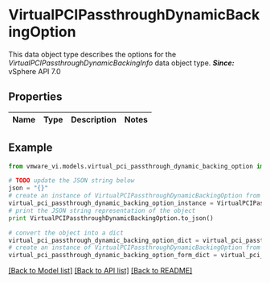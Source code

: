 # VirtualPCIPassthroughDynamicBackingOption

This data object type describes the options for the *VirtualPCIPassthroughDynamicBackingInfo* data object type.  ***Since:*** vSphere API 7.0 

## Properties
Name | Type | Description | Notes
------------ | ------------- | ------------- | -------------

## Example

```python
from vmware_vi.models.virtual_pci_passthrough_dynamic_backing_option import VirtualPCIPassthroughDynamicBackingOption

# TODO update the JSON string below
json = "{}"
# create an instance of VirtualPCIPassthroughDynamicBackingOption from a JSON string
virtual_pci_passthrough_dynamic_backing_option_instance = VirtualPCIPassthroughDynamicBackingOption.from_json(json)
# print the JSON string representation of the object
print VirtualPCIPassthroughDynamicBackingOption.to_json()

# convert the object into a dict
virtual_pci_passthrough_dynamic_backing_option_dict = virtual_pci_passthrough_dynamic_backing_option_instance.to_dict()
# create an instance of VirtualPCIPassthroughDynamicBackingOption from a dict
virtual_pci_passthrough_dynamic_backing_option_form_dict = virtual_pci_passthrough_dynamic_backing_option.from_dict(virtual_pci_passthrough_dynamic_backing_option_dict)
```
[[Back to Model list]](../README.md#documentation-for-models) [[Back to API list]](../README.md#documentation-for-api-endpoints) [[Back to README]](../README.md)


